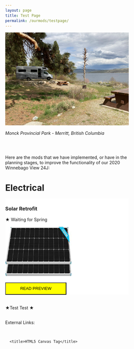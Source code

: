 ```yaml
---
layout: page
title: Test Page
permalink: /ourmods/testpage/
---
```

<html>
<head>
<meta name="viewport" content="width=device-width, initial-scale=1">
<style>
* {
  box-sizing: border-box;
}

/* Create two equal columns that floats next to each other */
.column {
  float: left;
  width: 50%;
  padding: 10px;
  height: 420x; /* Should be removed. Only for demonstration */
}

/* Clear floats after the columns */
.row:after {
  content: "";
  display: table;
  clear: both;
}
</style>
</head>
<body>
  
  
<img src="/assets/webmodpageheader.jpg"/>
  
 <i>Monck Provincial Park - Merritt, British Columbia</i> 
  
  <br>
  <br>
  
Here are the mods that we have implemented, or have in the planning stages, to improve the functionality of our 2020 Winnebago View 24J:
  
<h1> Electrical </h1>

<div class="row">
  <div class="column" style="background-color:white;">
    <h3>Solar Retrofit</h3>
    <p>★ Waiting for Spring</p>
    <img src="/assets/websolarthumbnail.jpg" title="Mod Thumbnail" width="217.25" height="163">
    <br>
    <br>
    <button style="height:40px;width:200px;background-color:yellow; color:black"
            onclick="location.href = '/ourmods/solarretrofit/'"> READ PREVIEW </button>
  </div>
  </div>
    <br>
    <br>
    ★Test Test ★

<!--   Does this work? -->
    
  <br>
  <br>
  
External Links:
  
<a href = " " target="_blank"> </a>
  
<html>
   <head>
      <title>HTML5 Canvas Tag</title>
   </head>
   <body>
      <canvas id="newCanvas" width="300" height="250"></canvas>
      <script>
         var canvas = document.getElementById('newCanvas');
         var ctx = canvas.getContext('2d');
         ctx.fillStyle = "yellow";
         ctx.beginPath();
         ctx.moveTo(108, 0.0);
         ctx.lineTo(141, 70);
         ctx.lineTo(218, 78.3);
         ctx.lineTo(162, 131);
         ctx.lineTo(175, 205);
         ctx.lineTo(108, 170);
         ctx.lineTo(41.2, 205);
         ctx.lineTo(55, 131);
         ctx.lineTo(1, 78);
         ctx.lineTo(75, 68);
         ctx.lineTo(108, 0);
         ctx.closePath();
         ctx.fill();
      </script>
   </body>
</html>
  
  <br>
  

      <title>HTML5 Canvas Tag</title>
   </head>
   <body>
      <canvas id="newCanvas" width="200" height="150"></canvas>
      <script>
         var canvas = document.getElementById('newCanvas');
         var ctx = canvas.getContext('2d');
         ctx.fillStyle = "red";
         ctx.beginPath();
         ctx.moveTo(108, 0.0);
         ctx.lineTo(141, 70);
         ctx.lineTo(218, 78.3);
         ctx.lineTo(162, 131);
         ctx.lineTo(175, 205);
         ctx.lineTo(108, 170);
         ctx.lineTo(41.2, 205);
         ctx.lineTo(55, 131);
         ctx.lineTo(1, 78);
         ctx.lineTo(75, 68);
         ctx.lineTo(108, 0);
         ctx.closePath();
         ctx.fill();
      </script>
   

